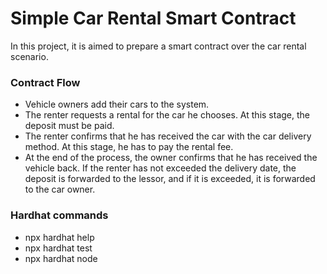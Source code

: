 # Simple Car Rental Smart Contract

In this project, it is aimed to prepare a smart contract over the car rental scenario.

### Contract Flow

- Vehicle owners add their cars to the system.
- The renter requests a rental for the car he chooses. At this stage, the deposit must be paid.
- The renter confirms that he has received the car with the car delivery method. At this stage, he has to pay the rental fee.
- At the end of the process, the owner confirms that he has received the vehicle back. If the renter has not exceeded the delivery date, the deposit is forwarded to the lessor, and if it is exceeded, it is forwarded to the car owner.

### Hardhat commands

- npx hardhat help
- npx hardhat test
- npx hardhat node
